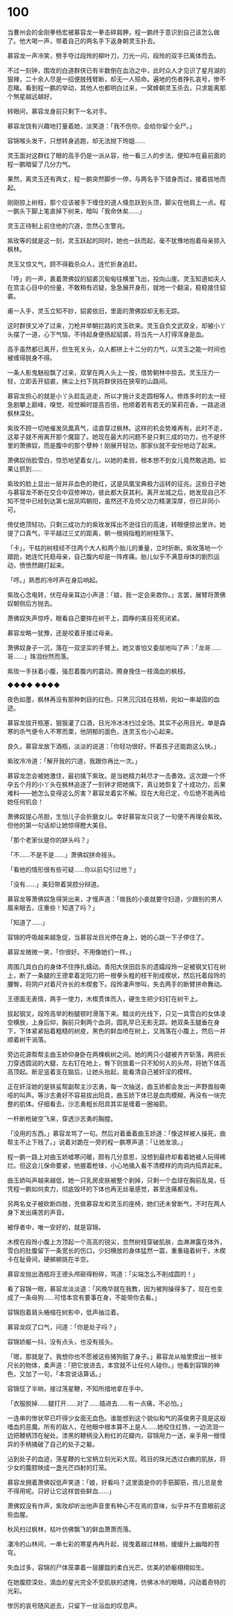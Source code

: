 # 100

当曹州会的金刚拳杨宏被慕容龙一拳击碎肩胛，程一鹏终于意识到自己该怎么做了。他大喝一声，带着自己的两名手下返身朝灵玉扑去。

慕容龙一声冷笑，劈手夺过段玲的柳叶刀，刀光一闪，段玲的双手已离体而去。

不过一刻钟，围攻的白道群侠已有半数倒在血泊之中，此时众人才见识了星月湖的狠辣，二十余人尽是一招便肢残臂断，却无一人殒命。遍地的伤者挣扎哀号，惨不忍睹。看到程一鹏的举动，其他人也都明白过来，一窝蜂朝灵玉杀去，只求能离那个煞星越远越好。

转眼间，慕容龙身前只剩下一名对手。

慕容龙饶有兴趣地打量着她，淡笑道：「我不伤你，会给你留个全尸。」

容锦喉头发干，只想转身逃跑，却无法抛下玲姐……

灵玉面对这群红了眼的高手仍是一派从容，他一看三人的步法，便知冲在最前面的程一鹏暗留了几分力气。

果然，离灵玉还有两丈，程一鹏突然脚步一停，与两名手下错身而过，接着拔地而起。

刚刚掠上树枝，那个应该被手下缠住的道人倏忽跃到头顶，脚尖在他肩上一点。程一鹏头下脚上笔直掉下树来，暗叫「我命休矣……」

灵玉正待制上前住他的穴道，忽然心生警兆。

紫玫等的就是这一刻，灵玉跃起的同时，她也一跃而起，毫不犹豫地抱着母亲掠入枫林。

灵玉又惊又气，顾不得截杀众人，连忙折身追赶。

「呼」的一声，裹着萧佛奴的貂裘沉甸甸往横里飞出，投向山崖。灵玉知道如夫人在宫主心目中的份量，不敢稍有迟疑，急急展开身形，就地一个翻滚，稳稳接住貂裘。

甫一入手，灵玉立知不妙，貂裘依旧，里面的萧佛奴却无影无踪。

这时群侠又冲了过来，刀枪并举朝拦路的灵玉砍来。灵玉自负文武双全，却被小丫头摆了一道，心下气恼，不待起身便扬起貂裘，将当先一人打得浑身是血。

高手虽然都已离开，但生死关头，众人都拼上十二分的力气，以灵玉之能一时间也被缠得脱身不得。

一条人影鬼魅般飘了过来，双掌在两人头上一按，借势朝林中掠去。灵玉压力一轻，立即丢开貂裘，拂尘上扫下挑将群侠挡在狭窄的山路间。

慕容龙担心的就是小丫头趁乱逃走，所以才施计支走圆相等人。修炼多时的太一经急剧攀上巅峰，嗅觉、视觉瞬时提高百倍，他顺着若有若无的茉莉花香，一路追进枫林深处。

紫玫不顾一切地催发凤凰真气，迳直穿过枫林。这样的机会势难再有，此时不走，这辈子就不用离开那个魔窟了。她现在最大的问题不是只剩三成的功力，也不是怀里的萧佛奴，而是腹中的那个孽种！刚展开轻功，那家伙就不安份地动了起来。

萧佛奴俏脸雪白，惊恐地望着女儿，以她的柔弱，根本想不到女儿竟然敢逃跑。如果让抓到……

紫玫的脸上显出一层并非血色的艳红，这是凤凰宝典极力运转的征兆。这些日子她与慕容龙不断在交合中双修神功，彼此都大获其利。离开龙城之后，她发现自己不知不觉中已经到达第七层凤鸣朝阳，虽然还不及师父功力精湛深厚，但已非同小可。

倚仗绝顶轻功，只剩三成功力的紫玫发挥出不逊往日的高速，转眼便掠出里许。她提了口真气，平平越过三丈的距离，朝一根拇指粗的树枝落下。

「卡」，干枯的树枝经不住两个大人和两个胎儿的重量，立时折断。紫玫落地一个踉跄，她连忙托稳母亲，自己腹内却是一阵疼痛。胎儿似乎不满意母体的剧烈运动，愤愤然踢打起来。

「哼。」熟悉的冷哼声在身后响起。

紫玫心念电转，伏在母亲耳边小声道：「娘，我一定会来救你。」言罢，展臂将萧佛奴朝侧后方抛去。

萧佛奴失声惊呼，眼看自己要摔在树干上，圆睁的美目死死闭紧。

慕容龙略一犹豫，还是咬着牙接过母亲。

萧佛奴身子一沉，落在一双坚实的手臂上。她又害怕又委屈地叫了声：「龙哥……哥……」珠泪纷然而落。

紫玫一手扶着小腹，强忍着腹内的震动，腾身挽住一枝滴血的枫枝。

◆◆◆◆ ◆◆◆◆

夜色如墨，枫林再没有那种刺目的红色，只黑沉沉挂在枝梢，宛如一串凝固的血迹。

慕容龙拔开瓶塞，狠狠灌了口酒，目光冷冰冰扫过全场。其实不必用目光，单是森寒的杀气便令人不寒而栗，他阴郁的面色，连灵玉也小心起来。

良久，慕容龙放下酒瓶，淡淡的说道：「你轻功很好。怀着孩子还能跑这么快。」

紫玫冷冷道：「解开我的穴道，我跟你再比一次。」

慕容龙怎会被她激住，最初擒下紫玫。是当她精力耗尽才一击奏效。这次跟一个怀孕五个月的小丫头在枫林追逐了一刻钟才把她擒下，真让她恢复了十成功力，后果难料——她怎么变得这么厉害？慕容龙着实不解。现在大局已定，今后绝不能再给她任何机会！

萧佛奴提心吊胆，生怕儿子会折磨女儿。幸好慕容龙只说了一句便不再理会紫玫。但他的第一句话却让她惊得瞪大美目。

「那个老家伙是你的姘头吗？」

「不……不是不是……」萧佛奴拼命摇头。

「看他的情形很有些可疑……你以前勾引过他？」

「没有……」美妇带着哭腔分辩道。

慕容龙等萧佛奴急得哭出来，才慢声道：「做我的小妾就要守妇道，少跟别的男人眉来眼去，庄重些！知道了吗？」

「知道了……」

容锦的呼吸越来越急促，当慕容龙目光停在身上，她的心跳一下子停住了。

慕容龙微微一笑，「你很好。不用像她们一样。」

周围几具白白的身体不住挣扎蠕动。青阳大侠田启东的遗孀段玲一足被钢叉钉在树上，断了一条腿的王德拿着定阳刀把一根拳头粗的枝干削成楔状，然后托着段玲的腰臀，将阴户对着尺许长的木楔套下。段玲凄声惨叫，失去两手的断臂拼命舞动。

王德面无表情，两手一使力，木楔贯体而入，硬生生把少妇钉在树干上。

拔起钢叉，段玲高举的粉腿顿时滑落下来。黯淡的光线下，只见一具雪白的女体凌空横放，上身后仰，胸前只剩两个血洞，圆乳早已无影无踪。她双条玉腿垂在身下，下体紧紧贴着粗糙的树皮，黑色的鲜血喷在树上，又溅落在小腹上，然后一并顺着树干淌落。

旁边花源帮帮主曲玉娇仰身卧在两棵枫树之间。她的两只小腿被齐齐斩落，两把长刀穿透圆润的大腿，左右钉在地上，臀下则放着一只不知何人的头颅，将她下体高高顶起。断足竖着支在脑后，让她头抬起，能看清自己被奸淫的模样。

正在奸淫她的是铁鲨帮副帮主沙志勇，每一次抽送，曲玉娇都会发出一声野兽般嘶哑的叫声。等沙志勇好不容易拔出阳具，曲玉娇下体已是血肉模糊，再没有一块完整的肌体。仔细看去，沙志勇粗长阳具其实是缠着一圈袖箭。

一杆断枪破空飞来，穿透沙志勇的胸膛。

「没用的东西。」慕容龙骂了一句。然后对着垂着曲玉娇道：「像这样被人操死，曲帮主不止下贱了。」说着对跪在一旁的程一鹏寒声道：「让她发浪。」

程一鹏一路上对曲玉娇嘘寒问暖，颇有几分意思，没想到最终却看着她被人玩得稀烂。但这会儿保命要紧，他握着枪锋，小心地捅入看不清模样的肉洞内捣弄起来。

曲玉娇叫声越来越低，她一只乳房皮肤被整个剥掉，只剩一个血球在胸前乱晃，任凭程一鹏如何卖力，彻底毁坏的下体也再无丝毫感觉，甚至连痛都没有。

另两名女子被砍断四肢，充做慕容龙和灵玉的座椅，她们还未曾断气，不时在两人身下发出痛苦的声音。

被俘者中，唯一安好的，就是容锦。

木楔在段玲小腹上方顶起一个高高的锐尖，忽然树枝穿破肌肤，血淋淋露在体外，雪白的肚腹留下一条宽长的伤口，少妇横放的身体猛然一震，重重碰着树干，木楔卡在耻骨间，硬梆梆挑在半空。

慕容龙抛出酒瓶将王德头颅砸得粉碎，骂道：「尖端怎么不削成圆的！」

看了容锦一眼，慕容龙淡淡道：「风晚华就在我教，因为被狗操得多了，现在也变成了一条母狗……可惜本宫有要事在身，不能带你去看。」

容锦抱着肩头蜷缩在树影中，低声抽泣着。

慕容龙叹了口气，问道：「你是处子吗？」

容锦娇躯一抖，没有点头，也没有摇头。

「嗯，那就是了。我想你也不愿被这些猪狗脏了身子。」慕容龙从袖里摸出一根半尺长的物体，柔声道：「把它放进去，本宫就不让任何人碰你。」他看到容锦的神色，又加了一句，「本宫说话算话。」

容锦怔了半晌，接过荡星鞭，不知所措地拿在手中。

「衣服脱掉……腿打开……对了……插进去……有一点痛，不必怕。」

一连串的惨状早已吓得少女面无血色。谁能想到这个貌似和气的英俊男子竟是这般嗜血的恶魔。所有的敌人，在他眼中根本算不上是人……她咬住红唇，一边流泪一边把鞭柄顶在秘处。漆黑的鞭柄没入粉红的花瓣内，容锦用力一送，亲手用一根怪异的手柄捅破了自己的处子之躯。

沾到处子的血迹，荡星鞭的七宝柄立刻光彩大现。眩目的珠光透过白嫩的肌肤，将少女的腹腔映成一盏光芒四射的灯笼。

慕容龙拥着萧佛奴低声笑道：「娘，好看吗？这里面是你的手筋脚筋，孩儿总是舍不得用呢。只好让它这样尝些鲜血……」

萧佛奴没有作声，紫玫却听出他声音里有种心不在焉的意味，似乎并不在意眼前这些血腥。

秋风扫过枫林，枯叶仿佛飘飞的鲜血萧萧而落。

凄冷的山林间，一串七彩的寒星冉冉升起，摇曳着越过林梢，缓缓升上幽暗的苍穹。

失血过多，容锦的尸体笼罩着一层朦胧的柔白光芒。优美的娇躯栩栩如生。

在她腹腔深处，滴血的星光完全不受肌肤的遮掩，仿佛冰冷的眼睛，闪动着奇特的光彩。

惨厉的哀号随风逝去，只留下一丝浴血的叹息声。

